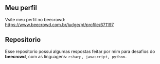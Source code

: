 ## Meu perfil
Vsite meu perfil no beecrowd: https://www.beecrowd.com.br/judge/pt/profile/671197
## Repositorio
Esse repositorio possui algumas respostas feitar por mim para desafios do **beecrowd**, com as linguagens: `csharp, javascript, python.`
